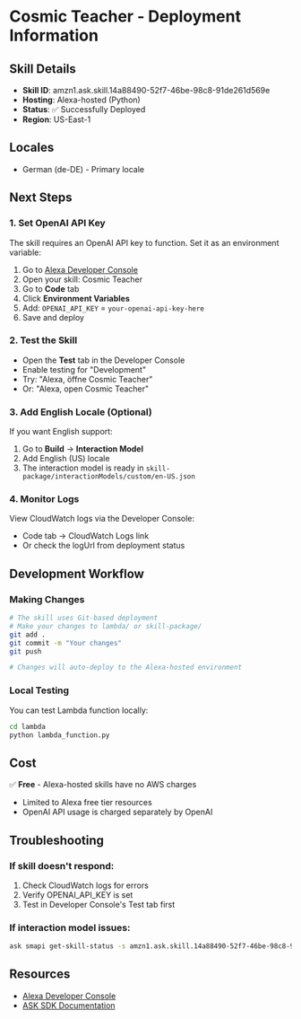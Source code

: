 # Cosmic Teacher - Deployment Information

## Skill Details
- **Skill ID**: amzn1.ask.skill.14a88490-52f7-46be-98c8-91de261d569e
- **Hosting**: Alexa-hosted (Python)
- **Status**: ✅ Successfully Deployed
- **Region**: US-East-1

## Locales
- German (de-DE) - Primary locale

## Next Steps

### 1. Set OpenAI API Key
The skill requires an OpenAI API key to function. Set it as an environment variable:

1. Go to [Alexa Developer Console](https://developer.amazon.com/alexa/console/ask)
2. Open your skill: Cosmic Teacher
3. Go to **Code** tab
4. Click **Environment Variables**
5. Add: `OPENAI_API_KEY` = `your-openai-api-key-here`
6. Save and deploy

### 2. Test the Skill
- Open the **Test** tab in the Developer Console
- Enable testing for "Development"
- Try: "Alexa, öffne Cosmic Teacher"
- Or: "Alexa, open Cosmic Teacher"

### 3. Add English Locale (Optional)
If you want English support:
1. Go to **Build** → **Interaction Model**
2. Add English (US) locale
3. The interaction model is ready in `skill-package/interactionModels/custom/en-US.json`

### 4. Monitor Logs
View CloudWatch logs via the Developer Console:
- Code tab → CloudWatch Logs link
- Or check the logUrl from deployment status

## Development Workflow

### Making Changes
```bash
# The skill uses Git-based deployment
# Make your changes to lambda/ or skill-package/
git add .
git commit -m "Your changes"
git push

# Changes will auto-deploy to the Alexa-hosted environment
```

### Local Testing
You can test Lambda function locally:
```bash
cd lambda
python lambda_function.py
```

## Cost
✅ **Free** - Alexa-hosted skills have no AWS charges
- Limited to Alexa free tier resources
- OpenAI API usage is charged separately by OpenAI

## Troubleshooting

### If skill doesn't respond:
1. Check CloudWatch logs for errors
2. Verify OPENAI_API_KEY is set
3. Test in Developer Console's Test tab first

### If interaction model issues:
```bash
ask smapi get-skill-status -s amzn1.ask.skill.14a88490-52f7-46be-98c8-91de261d569e
```

## Resources
- [Alexa Developer Console](https://developer.amazon.com/alexa/console/ask/build/custom/amzn1.ask.skill.14a88490-52f7-46be-98c8-91de261d569e/development/de_DE/dashboard)
- [ASK SDK Documentation](https://developer.amazon.com/docs/ask-overviews/build-skills-with-the-alexa-skills-kit.html)
